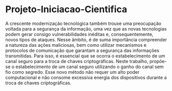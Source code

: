 # Projeto-Iniciacao-Cientifica
  A crescente modernização tecnológica também trouxe uma preocupação voltada para a segurança da informação, uma vez que as novas tecnologias podem gerar consigo vulnerabilidades inéditas e, consequentemente, novos tipos de ataques.
  Nesse âmbito, é de suma importância compreender a natureza das ações maliciosas, bem como utilizar mecanismos e protocolos de comunicação que garantam a segurança das informações transmitidas. Para isso, é essencial que se ocorra o estabelecimento de um canal seguro para a troca de chaves criptográficas.
  Neste trabalho, propõe-se o estabelecimento de um canal seguro utilizando o ganho do canal sem fio como segredo. Esse novo método não requer um alto poder computacional e não consome excessiva energia dos dispositivos durante a troca de chaves criptográficas.
